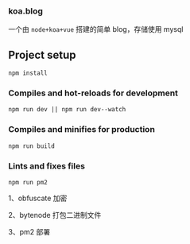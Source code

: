 ### koa.blog

一个由 `node+koa+vue` 搭建的简单 blog，存储使用 mysql

## Project setup

```
npm install
```

### Compiles and hot-reloads for development

```
npm run dev || npm run dev--watch
```

### Compiles and minifies for production

```
npm run build
```

### Lints and fixes files

```
npm run pm2
```

1、obfuscate 加密

2、bytenode 打包二进制文件

3、pm2 部署
